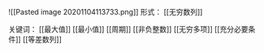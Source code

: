 ![[Pasted image 20201104113733.png]]
形式：
[[无穷数列]]

关键词：
[[最大值]]
[[最小值]]
[[周期]]
[[非负整数]]
[[无穷多项]]
[[充分必要条件]]
[[等差数列]]

